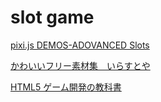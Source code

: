 # slot game

[pixi.js DEMOS-ADOVANCED Slots](https://pixijs.io/examples/#/demos-advanced/slots.js)

[かわいいフリー素材集　いらすとや](https://www.irasutoya.com)

[HTML5 ゲーム開発の教科書](https://www.borndigital.co.jp/book/15374.html)